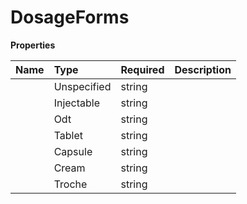 # DosageForms



**Properties**

| Name | Type | Required | Description |
| :-------- | :----------| :----------| :----------|
    | Unspecified | string |  | Unspecified |
    | Injectable | string |  | Injectable |
    | Odt | string |  | ODT |
    | Tablet | string |  | Tablet |
    | Capsule | string |  | Capsule |
    | Cream | string |  | Cream |
    | Troche | string |  | Troche |




<!-- This file was generated by liblab | https://liblab.com/ -->